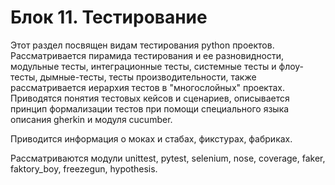 # Блок 11. Тестирование

Этот раздел посвящен видам тестирования python проектов. Рассматривается пирамида тестирования и ее разновидности, модульные тесты, интеграционные тесты, системные тесты и флоу-тесты, дымные-тесты, тесты производительности, также рассматривается иерархия тестов в "многослойных" проектах. Приводятся понятия тестовых кейсов и сценариев, описывается принцип формализации тестов при помощи специального языка описания gherkin и модуля cucumber.

Приводится информация о моках и стабах, фикстурах, фабриках.

Рассматриваются модули unittest, pytest, selenium, nose, coverage, faker, faktory_boy, freezegun, hypothesis.